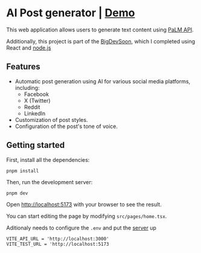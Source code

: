 # AI Post generator | [Demo](https://ia-post-generator.vercel.app)

This web application allows users to generate text content using [PaLM API](https://developers.generativeai.google/products/palm).

Additionally, this project is part of the [BigDevSoon](https://app.bigdevsoon.me/projects/ai-post-generator-822948c3-c9c4-471c-8ee2-f123eba1d5e7), which I completed using React and [node.js](https://github.com/aronft/ia-post-generator-proxy)

## Features

-   Automatic post generation using AI for various social media platforms, including:
    -   Facebook
    -   X (Twitter)
    -   Reddit
    -   LinkedIn
-   Customization of post styles.
-   Configuration of the post's tone of voice.

## Getting started

First, install all the dependencies:

```shell
pnpm install
```

Then, run the development server:

```shell
pnpm dev
```

Open [http://localhost:5173](http://localhost:5173/) with your browser to see the result.

You can start editing the page by modifying `src/pages/home.tsx`.

Aditionaly needs to configure the `.env` and put the [server](https://github.com/aronft/ia-post-generator-proxy) up

```shell
VITE_API_URL = 'http://localhost:3000'
VITE_TEST_URL = 'http://localhost:5173
```
